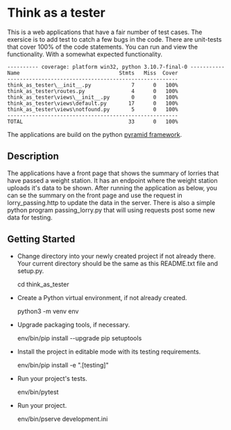 Think as a tester
=================

This is a web applications that have a fair number of test cases.
The exersice is to add test to catch a few bugs in the code. There
are unit-tests that cover 100% of the code statements. You can run
and view the functionality. With a somewhat expected functionality.

    ---------- coverage: platform win32, python 3.10.7-final-0 -----------
    Name                                Stmts   Miss  Cover
    -------------------------------------------------------
    think_as_tester\__init__.py             7      0   100%
    think_as_tester\routes.py               4      0   100%
    think_as_tester\views\__init__.py       0      0   100%
    think_as_tester\views\default.py       17      0   100%
    think_as_tester\views\notfound.py       5      0   100%
    -------------------------------------------------------
    TOTAL                                  33      0   100%


The applications are build on the python [pyramid framework](https://trypyramid.com/).

Description
-----------

The applications have a front page that shows the summary of lorries that have passed
a weight station. It has an endpoint where the weight station uploads it's data to be shown. 
After running the application as below, you can se the summary on the front page and use the
request in lorry_passing.http to update the data in the server. There is also a simple python
program passing_lorry.py that will using requests post some new data for testing.

Getting Started
---------------

- Change directory into your newly created project if not already there. Your
  current directory should be the same as this README.txt file and setup.py.

    cd think_as_tester

- Create a Python virtual environment, if not already created.

    python3 -m venv env

- Upgrade packaging tools, if necessary.

    env/bin/pip install --upgrade pip setuptools

- Install the project in editable mode with its testing requirements.

    env/bin/pip install -e ".[testing]"

- Run your project's tests.

    env/bin/pytest

- Run your project.

    env/bin/pserve development.ini
